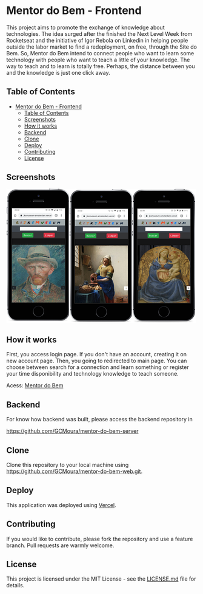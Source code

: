 # Mentor do Bem - Frontend

This project aims to promote the exchange of knowledge about technologies. The idea surged after the finished the Next Level Week from Rocketseat and the initiative of Igor Rebola on Linkedin in helping people outside the labor market to find a redeployment, on free, through the Site do Bem. 
So, Mentor do Bem intend to connect people who want to learn some technology with people who want to teach a little of your knowledge.  The way to teach and to learn is totally free. Perhaps, the distance between you and the knowledge is just one click away.

## Table of Contents
- [Mentor do Bem - Frontend](#mentor-do-bem---frontend)
  - [Table of Contents](#table-of-contents)
  - [Screenshots](#screenshots)
  - [How it works](#how-it-works)
  - [Backend](#backend)
  - [Clone](#clone)
  - [Deploy](#deploy)
  - [Contributing](#contributing)
  - [License](#license)

## Screenshots
![Screenshot-1](https://raw.githubusercontent.com/GCMoura/Rijksmuseum/master/screenshots/screenshot-1.png)

## How it works
First, you access login page. If you don't have an account, creating it on new account page. Then, you going to redirected to main page. You can choose between search for a connection and learn something or register your time disponibility and technology knowledge to teach someone.

Acess: [Mentor do Bem](https://mentor-do-bem-web.vercel.app/)

## Backend
For know how backend was built, please access the backend repository in

https://github.com/GCMoura/mentor-do-bem-server

## Clone
Clone this repository to your local machine using https://github.com/GCMoura/mentor-do-bem-web.git.

## Deploy
This application was deployed using [Vercel](https://vercel.com/).

## Contributing
If you would like to contribute, please fork the repository and use a feature branch. Pull requests are warmly welcome.

## License
This project is licensed under the MIT License - see the [LICENSE.md](LICENSE.md) file for details.

